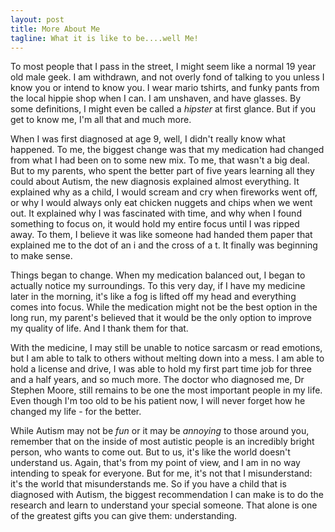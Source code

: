 ```yaml
---
layout: post
title: More About Me
tagline: What it is like to be....well Me!
---
```

To most people that I pass in the street, I might seem like a normal 19 year old male geek.  I am withdrawn, and not overly fond of talking to you unless I know you or intend to know you.  I wear mario tshirts, and funky pants from the local hippie shop when I can.  I am unshaven, and have glasses.  By some definitions, I might even be called a _hipster_ at first glance.  But if you get to know me, I'm all that and much more.

When I was first diagnosed at age 9, well, I didn't really know what happened.  To me, the biggest change was that my medication had changed from what I had been on to some new mix.  To me, that wasn't a big deal.  But to my parents, who spent the better part of five years learning all they could about Autism, the new diagnosis explained almost everything.  It explained why as a child, I would scream and cry when fireworks went off, or why I would always only eat chicken nuggets and chips when we went out.  It explained why I was fascinated with time, and why when I found something to focus on, it would hold my entire focus until I was ripped away.  To them, I believe it was like someone had handed them paper that explained me to the dot of an i and the cross of a t.  It finally was beginning to make sense.

Things began to change.  When my medication balanced out, I began to actually notice my surroundings.  To this very day, if I have my medicine later in the morning, it's like a fog is lifted off my head and everything comes into focus.  While the medication might not be the best option in the long run, my parent's believed that it would be the only option to improve my quality of life.  And I thank them for that.

With the medicine, I may still be unable to notice sarcasm or read emotions, but I am able to talk to others without melting down into a mess.  I am able to hold a license and drive, I was able to hold my first part time job for three and a half years, and so much more.  The doctor who diagnosed me, Dr Stephen Moore, still remains to be one the most important people in my life.  Even though I'm too old to be his patient now, I will never forget how he changed my life - for the better.

While Autism may not be _fun_ or it may be _annoying_ to those around you, remember that on the inside of most autistic people is an incredibly bright person, who wants to come out.  But to us, it's like the world doesn't understand us.  Again, that's from my point of view, and I am in no way intending to speak for everyone.  But for me, it's not that I misunderstand: it's the world that misunderstands me.  So if you have a child that is diagnosed with Autism, the biggest recommendation I can make is to do the research and learn to understand your special someone.  That alone is one of the greatest gifts you can give them: understanding.

